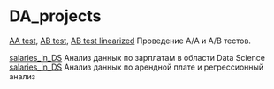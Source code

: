 # DA_projects

[AA test](https://github.com/Igorm525/DA_projects/blob/main/5_1_AA_test.ipynb), 
[AB test](https://github.com/Igorm525/DA_projects/blob/main/5_2_AB_test.ipynb), 
[AB test linearized](https://github.com/Igorm525/DA_projects/blob/main/5_3_AB_test_linearized.ipynb)
Проведение А/A и А/B тестов.

 [salaries_in_DS](https://github.com/Igorm525/DA_projects/blob/main/salaries_in_DS.ipynb) Анализ данных по зарплатам в области Data Science
 [salaries_in_DS](https://github.com/Igorm525/DA_projects/blob/main/house_rent_prediction.ipynb) Анализ данных по арендной плате и регрессионный анализ
